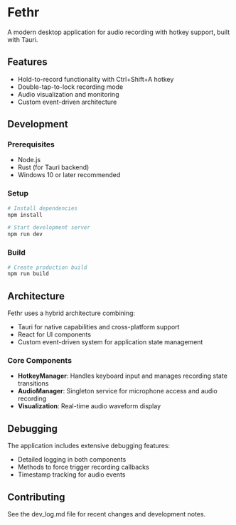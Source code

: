# Fethr

A modern desktop application for audio recording with hotkey support, built with Tauri.

## Features

- Hold-to-record functionality with Ctrl+Shift+A hotkey
- Double-tap-to-lock recording mode
- Audio visualization and monitoring
- Custom event-driven architecture

## Development

### Prerequisites

- Node.js
- Rust (for Tauri backend)
- Windows 10 or later recommended

### Setup

```bash
# Install dependencies
npm install

# Start development server
npm run dev
```

### Build

```bash
# Create production build
npm run build
```

## Architecture

Fethr uses a hybrid architecture combining:

- Tauri for native capabilities and cross-platform support
- React for UI components
- Custom event-driven system for application state management

### Core Components

- **HotkeyManager**: Handles keyboard input and manages recording state transitions
- **AudioManager**: Singleton service for microphone access and audio recording
- **Visualization**: Real-time audio waveform display

## Debugging

The application includes extensive debugging features:

- Detailed logging in both components
- Methods to force trigger recording callbacks
- Timestamp tracking for audio events

## Contributing

See the dev_log.md file for recent changes and development notes. 